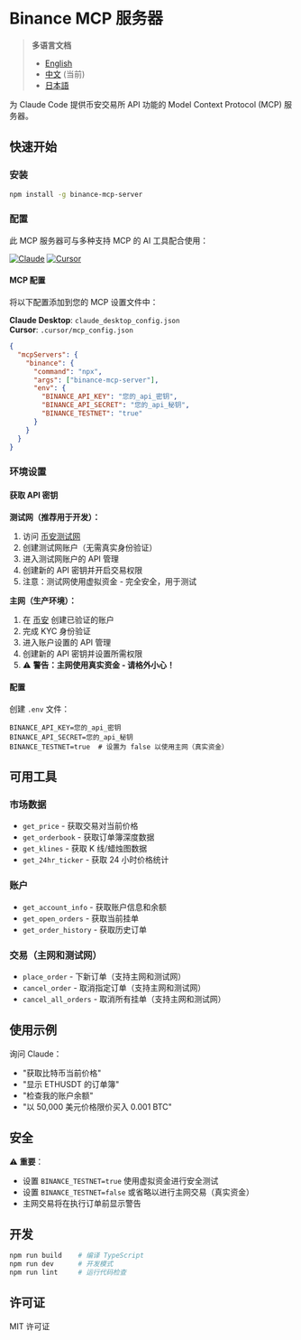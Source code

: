 # Binance MCP 服务器

> **多语言文档**
> - [English](README.md)
> - [中文](README_zh.md) (当前)
> - [日本語](README_ja.md)

为 Claude Code 提供币安交易所 API 功能的 Model Context Protocol (MCP) 服务器。

## 快速开始

### 安装

```bash
npm install -g binance-mcp-server
```

### 配置

此 MCP 服务器可与多种支持 MCP 的 AI 工具配合使用：

[![Claude](https://img.shields.io/badge/Claude-FF6B35?style=for-the-badge&logo=anthropic&logoColor=white)](https://claude.ai)
[![Cursor](https://img.shields.io/badge/Cursor-000000?style=for-the-badge&logo=cursor&logoColor=white)](https://cursor.sh)

#### MCP 配置

将以下配置添加到您的 MCP 设置文件中：

**Claude Desktop**: `claude_desktop_config.json`  
**Cursor**: `.cursor/mcp_config.json`

```json
{
  "mcpServers": {
    "binance": {
      "command": "npx",
      "args": ["binance-mcp-server"],
      "env": {
        "BINANCE_API_KEY": "您的_api_密钥",
        "BINANCE_API_SECRET": "您的_api_秘钥",
        "BINANCE_TESTNET": "true"
      }
    }
  }
}
```

### 环境设置

#### 获取 API 密钥

**测试网（推荐用于开发）：**
1. 访问 [币安测试网](https://testnet.binance.vision/)
2. 创建测试网账户（无需真实身份验证）
3. 进入测试网账户的 API 管理
4. 创建新的 API 密钥并开启交易权限
5. 注意：测试网使用虚拟资金 - 完全安全，用于测试

**主网（生产环境）：**
1. 在 [币安](https://www.binance.com/) 创建已验证的账户
2. 完成 KYC 身份验证
3. 进入账户设置的 API 管理
4. 创建新的 API 密钥并设置所需权限
5. ⚠️ **警告：主网使用真实资金 - 请格外小心！**

#### 配置

创建 `.env` 文件：
```env
BINANCE_API_KEY=您的_api_密钥
BINANCE_API_SECRET=您的_api_秘钥
BINANCE_TESTNET=true  # 设置为 false 以使用主网（真实资金）
```

## 可用工具

### 市场数据
- `get_price` - 获取交易对当前价格
- `get_orderbook` - 获取订单簿深度数据
- `get_klines` - 获取 K 线/蜡烛图数据
- `get_24hr_ticker` - 获取 24 小时价格统计

### 账户
- `get_account_info` - 获取账户信息和余额
- `get_open_orders` - 获取当前挂单
- `get_order_history` - 获取历史订单

### 交易（主网和测试网）
- `place_order` - 下新订单（支持主网和测试网）
- `cancel_order` - 取消指定订单（支持主网和测试网）
- `cancel_all_orders` - 取消所有挂单（支持主网和测试网）

## 使用示例

询问 Claude：
- "获取比特币当前价格"
- "显示 ETHUSDT 的订单簿"
- "检查我的账户余额"
- "以 50,000 美元价格限价买入 0.001 BTC"

## 安全

⚠️ **重要**：
- 设置 `BINANCE_TESTNET=true` 使用虚拟资金进行安全测试
- 设置 `BINANCE_TESTNET=false` 或省略以进行主网交易（真实资金）
- 主网交易将在执行订单前显示警告

## 开发

```bash
npm run build    # 编译 TypeScript
npm run dev      # 开发模式
npm run lint     # 运行代码检查
```

## 许可证

MIT 许可证